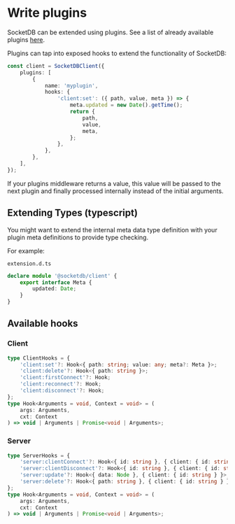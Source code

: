 # Write plugins

SocketDB can be extended using plugins. See a list of already available plugins [here](plugins).

Plugins can tap into exposed hooks to extend the functionality of SocketDB:

```ts
const client = SocketDBClient({
	plugins: [
		{
			name: 'myplugin',
			hooks: {
				'client:set': ({ path, value, meta }) => {
					meta.updated = new Date().getTime();
					return {
						path,
						value,
						meta,
					};
				},
			},
		},
	],
});
```

If your plugins middleware returns a value, this value will be passed to the next plugin
and finally processed internally instead of the initial arguments.

## Extending Types (typescript)

You might want to extend the internal meta data type definition with your plugin meta definitions to provide type checking.

For example:

`extension.d.ts`

```ts
declare module '@socketdb/client' {
	export interface Meta {
		updated: Date;
	}
}
```

## Available hooks

### Client

```ts
type ClientHooks = {
	'client:set'?: Hook<{ path: string; value: any; meta?: Meta }>;
	'client:delete'?: Hook<{ path: string }>;
	'client:firstConnect'?: Hook;
	'client:reconnect'?: Hook;
	'client:disconnect'?: Hook;
};
type Hook<Arguments = void, Context = void> = (
	args: Arguments,
	cxt: Context
) => void | Arguments | Promise<void | Arguments>;
```

### Server

```ts
type ServerHooks = {
	'server:clientConnect'?: Hook<{ id: string }, { client: { id: string } }>;
	'server:clientDisconnect'?: Hook<{ id: string }, { client: { id: string } }>;
	'server:update'?: Hook<{ data: Node }, { client: { id: string } }>;
	'server:delete'?: Hook<{ path: string }, { client: { id: string } }>;
};
type Hook<Arguments = void, Context = void> = (
	args: Arguments,
	cxt: Context
) => void | Arguments | Promise<void | Arguments>;
```
